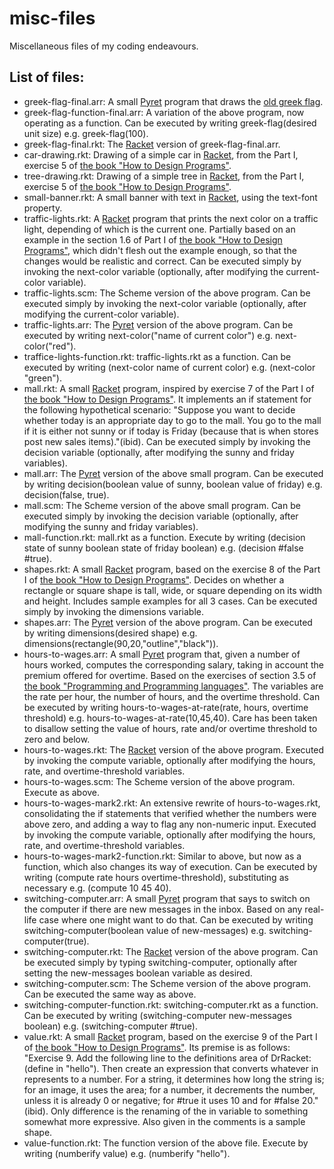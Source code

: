 # misc-files
Miscellaneous files of my coding endeavours.

## List of files: ##

* greek-flag-final.arr: A small [Pyret](http://www.pyret.org/) program that draws the [old greek flag](https://en.wikipedia.org/wiki/List_of_Greek_flags#/media/File:Flag_of_Greece_(1822-1978).svg).
* greek-flag-function-final.arr: A variation of the above program, now operating as a function. Can be executed by writing greek-flag(desired unit size) e.g. greek-flag(100).
* greek-flag-final.rkt: The [Racket](http://racket-lang.org/) version of greek-flag-final.arr.
* car-drawing.rkt: Drawing of a simple car in [Racket](http://racket-lang.org/), from the Part I, exercise 5 of [the book "How to Design Programs"](http://www.ccs.neu.edu/home/matthias/HtDP2e/index.html).
* tree-drawing.rkt: Drawing of a simple tree in [Racket](http://racket-lang.org/), from the Part I, exercise 5 of [the book "How to Design Programs"](http://www.ccs.neu.edu/home/matthias/HtDP2e/index.html).
* small-banner.rkt: A small banner with text in [Racket](http://racket-lang.org/), using the text-font property.
* traffic-lights.rkt: A [Racket](http://racket-lang.org/) program that prints the next color on a traffic light, depending of which is the current one. Partially based on an example in the section 1.6 of Part I of [the book "How to Design Programs"](http://www.ccs.neu.edu/home/matthias/HtDP2e/index.html), which didn't flesh out the example enough, so that the changes would be realistic and correct. Can be executed simply by invoking the next-color variable (optionally, after modifying the current-color variable).
* traffic-lights.scm: The Scheme version of the above program. Can be executed simply by invoking the next-color variable (optionally, after modifying the current-color variable).
* traffic-lights.arr: The [Pyret](http://www.pyret.org/) version of the above program. Can be executed by writing next-color("name of current color") e.g. next-color("red").
* traffice-lights-function.rkt: traffic-lights.rkt as a function. Can be executed by writing (next-color name of current color) e.g. (next-color "green").
* mall.rkt: A small [Racket](http://racket-lang.org/) program, inspired by exercise 7 of the Part I of [the book "How to Design Programs"](http://www.ccs.neu.edu/home/matthias/HtDP2e/index.html). It implements an if statement for the following hypothetical scenario: "Suppose you want to decide whether today is an appropriate day to go to the mall. You go to the mall if it is either not sunny or if today is Friday (because that is when stores post new sales items)."(ibid). Can be executed simply by invoking the decision variable (optionally, after modifying the sunny and friday variables).
* mall.arr: The [Pyret](http://www.pyret.org/) version of the above small program. Can be executed by writing decision(boolean value of sunny, boolean value of friday) e.g. decision(false, true).
* mall.scm: The Scheme version of the above small program. Can be executed simply by invoking the decision variable (optionally, after modifying the sunny and friday variables).
* mall-function.rkt: mall.rkt as a function. Execute by writing (decision state of sunny boolean state of friday boolean) e.g. (decision #false #true).
* shapes.rkt: A small [Racket](http://racket-lang.org/) program, based on the exercise 8 of the Part I of [the book "How to Design Programs"](http://www.ccs.neu.edu/home/matthias/HtDP2e/index.html). Decides on whether a rectangle or square shape is tall, wide, or square depending on its width and height. Includes sample examples for all 3 cases. Can be executed simply by invoking the dimensions variable.
* shapes.arr: The [Pyret](http://www.pyret.org/) version of the above program. Can be executed by writing dimensions(desired shape) e.g. dimensions(rectangle(90,20,"outline","black")).
* hours-to-wages.arr: A small [Pyret](http://www.pyret.org/) program that, given a number of hours worked, computes the corresponding salary, taking in account the premium offered for overtime. Based on the exercises of section 3.5 of [the book "Programming and Programming languages"](http://papl.cs.brown.edu/2016/index.html). The variables are the rate per hour, the number of hours, and the overtime threshold. Can be executed by writing hours-to-wages-at-rate(rate, hours, overtime threshold) e.g. hours-to-wages-at-rate(10,45,40). Care has been taken to disallow setting the value of hours, rate and/or overtime threshold to zero and below.
* hours-to-wages.rkt: The [Racket](http://racket-lang.org/) version of the above program. Executed by invoking the compute variable, optionally after modifying the hours, rate, and overtime-threshold variables.
* hours-to-wages.scm: The Scheme version of the above program. Execute as above.
* hours-to-wages-mark2.rkt: An extensive rewrite of hours-to-wages.rkt, consolidating the if statements that verified whether the numbers were above zero, and adding a way to flag any non-numeric input. Executed by invoking the compute variable, optionally after modifying the hours, rate, and overtime-threshold variables.
* hours-to-wages-mark2-function.rkt: Similar to above, but now as a function, which also changes its way of execution. Can be executed by writing (compute rate hours overtime-threshold), substituting as necessary e.g. (compute 10 45 40).
* switching-computer.arr: A small [Pyret](http://www.pyret.org/) program that says to switch on the computer if there are new messages in the inbox. Based on any real-life case where one might want to do that. Can be executed by writing switching-computer(boolean value of new-messages) e.g. switching-computer(true).
* switching-computer.rkt: The [Racket](http://racket-lang.org/) version of the above program. Can be executed simply by typing switching-computer, optionally after setting the new-messages boolean variable as desired.
* switching-computer.scm: The Scheme version of the above program. Can be executed the same way as above.
* switching-computer-function.rkt: switching-computer.rkt as a function. Can be executed by writing (switching-computer new-messages boolean) e.g. (switching-computer #true).
* value.rkt: A small [Racket](http://racket-lang.org/) program, based on the exercise 9 of the Part I of [the book "How to Design Programs"](http://www.ccs.neu.edu/home/matthias/HtDP2e/index.html). Its premise is as follows: "Exercise 9. Add the following line to the definitions area of DrRacket: (define in "hello"). Then create an expression that converts whatever in represents to a number. For a string, it determines how long the string is; for an image, it uses the area; for a number, it decrements the number, unless it is already 0 or negative; for #true it uses 10 and for #false 20."(ibid). Only difference is the renaming of the in variable to something somewhat more expressive. Also given in the comments is a sample shape.
* value-function.rkt: The function version of the above file. Execute by writing (numberify value) e.g. (numberify "hello").

